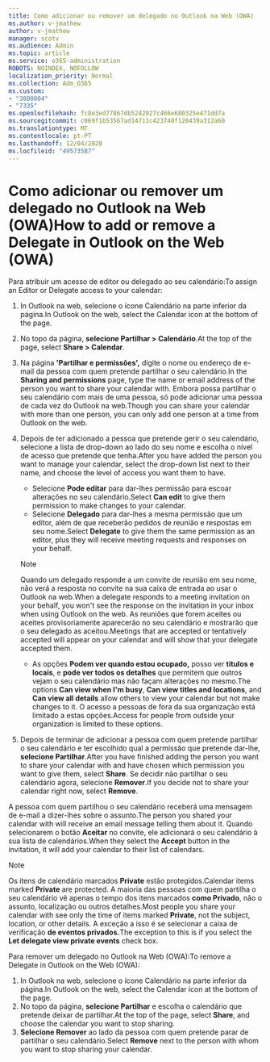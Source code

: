 ```yaml
---
title: Como adicionar ou remover um delegado no Outlook na Web (OWA)
ms.author: v-jmathew
author: v-jmathew
manager: scotv
ms.audience: Admin
ms.topic: article
ms.service: o365-administration
ROBOTS: NOINDEX, NOFOLLOW
localization_priority: Normal
ms.collection: Adm_O365
ms.custom:
- "3800004"
- "7335"
ms.openlocfilehash: fc8e3ed77867db5242927c466e680325e471dd7a
ms.sourcegitcommit: c069f1b53567ad14711c423740f120439a312a60
ms.translationtype: MT
ms.contentlocale: pt-PT
ms.lasthandoff: 12/04/2020
ms.locfileid: "49573587"
---
```

# <a name="how-to-add-or-remove-a-delegate-in-outlook-on-the-web-owa"></a><span data-ttu-id="39b8c-102">Como adicionar ou remover um delegado no Outlook na Web (OWA)</span><span class="sxs-lookup"><span data-stu-id="39b8c-102">How to add or remove a Delegate in Outlook on the Web (OWA)</span></span>

<span data-ttu-id="39b8c-103">Para atribuir um acesso de editor ou delegado ao seu calendário:</span><span class="sxs-lookup"><span data-stu-id="39b8c-103">To assign an Editor or Delegate access to your calendar:</span></span>

1. <span data-ttu-id="39b8c-104">In Outlook na web, selecione o ícone Calendário na parte inferior da página.</span><span class="sxs-lookup"><span data-stu-id="39b8c-104">In Outlook on the web, select the Calendar icon at the bottom of the page.</span></span>
2. <span data-ttu-id="39b8c-105">No topo da página, **selecione Partilhar > Calendário**.</span><span class="sxs-lookup"><span data-stu-id="39b8c-105">At the top of the page, select **Share > Calendar**.</span></span>
3. <span data-ttu-id="39b8c-106">Na página **'Partilhar e permissões',** digite o nome ou endereço de e-mail da pessoa com quem pretende partilhar o seu calendário.</span><span class="sxs-lookup"><span data-stu-id="39b8c-106">In the **Sharing and permissions** page, type the name or email address of the person you want to share your calendar with.</span></span> <span data-ttu-id="39b8c-107">Embora possa partilhar o seu calendário com mais de uma pessoa, só pode adicionar uma pessoa de cada vez do Outlook na web.</span><span class="sxs-lookup"><span data-stu-id="39b8c-107">Though you can share your calendar with more than one person, you can only add one person at a time from Outlook on the web.</span></span>
4. <span data-ttu-id="39b8c-108">Depois de ter adicionado a pessoa que pretende gerir o seu calendário, selecione a lista de drop-down ao lado do seu nome e escolha o nível de acesso que pretende que tenha.</span><span class="sxs-lookup"><span data-stu-id="39b8c-108">After you have added the person you want to manage your calendar, select the drop-down list next to their name, and choose the level of access you want them to have.</span></span>

    - <span data-ttu-id="39b8c-109">Selecione **Pode editar** para dar-lhes permissão para escoar alterações no seu calendário.</span><span class="sxs-lookup"><span data-stu-id="39b8c-109">Select **Can edit** to give them permission to make changes to your calendar.</span></span>
    - <span data-ttu-id="39b8c-110">Selecione **Delegado** para dar-lhes a mesma permissão que um editor, além de que receberão pedidos de reunião e respostas em seu nome.</span><span class="sxs-lookup"><span data-stu-id="39b8c-110">Select **Delegate** to give them the same permission as an editor, plus they will receive meeting requests and responses on your behalf.</span></span>
    > [!NOTE]
    > <span data-ttu-id="39b8c-111">Quando um delegado responde a um convite de reunião em seu nome, não verá a resposta no convite na sua caixa de entrada ao usar o Outlook na web.</span><span class="sxs-lookup"><span data-stu-id="39b8c-111">When a delegate responds to a meeting invitation on your behalf, you won't see the response on the invitation in your inbox when using Outlook on the web.</span></span> <span data-ttu-id="39b8c-112">As reuniões que forem aceites ou aceites provisoriamente aparecerão no seu calendário e mostrarão que o seu delegado as aceitou.</span><span class="sxs-lookup"><span data-stu-id="39b8c-112">Meetings that are accepted or tentatively accepted will appear on your calendar and will show that your delegate accepted them.</span></span>
    - <span data-ttu-id="39b8c-113">As opções **Podem ver quando estou ocupado,** posso ver **títulos e locais**, e **pode ver todos os detalhes** que permitem que outros vejam o seu calendário mas não façam alterações no mesmo.</span><span class="sxs-lookup"><span data-stu-id="39b8c-113">The options **Can view when I'm busy**, **Can view titles and locations**, and **Can view all details** allow others to view your calendar but not make changes to it.</span></span> <span data-ttu-id="39b8c-114">O acesso a pessoas de fora da sua organização está limitado a estas opções.</span><span class="sxs-lookup"><span data-stu-id="39b8c-114">Access for people from outside your organization is limited to these options.</span></span>

5. <span data-ttu-id="39b8c-115">Depois de terminar de adicionar a pessoa com quem pretende partilhar o seu calendário e ter escolhido qual a permissão que pretende dar-lhe, **selecione Partilhar**.</span><span class="sxs-lookup"><span data-stu-id="39b8c-115">After you have finished adding the person you want to share your calendar with and have chosen which permission you want to give them, select **Share**.</span></span> <span data-ttu-id="39b8c-116">Se decidir não partilhar o seu calendário agora, selecione **Remover**.</span><span class="sxs-lookup"><span data-stu-id="39b8c-116">If you decide not to share your calendar right now, select **Remove**.</span></span>

<span data-ttu-id="39b8c-117">A pessoa com quem partilhou o seu calendário receberá uma mensagem de e-mail a dizer-lhes sobre o assunto.</span><span class="sxs-lookup"><span data-stu-id="39b8c-117">The person you shared your calendar with will receive an email message telling them about it.</span></span> <span data-ttu-id="39b8c-118">Quando selecionarem o botão **Aceitar** no convite, ele adicionará o seu calendário à sua lista de calendários.</span><span class="sxs-lookup"><span data-stu-id="39b8c-118">When they select the **Accept** button in the invitation, it will add your calendar to their list of calendars.</span></span>

> [!NOTE]
> <span data-ttu-id="39b8c-119">Os itens de calendário marcados **Private** estão protegidos.</span><span class="sxs-lookup"><span data-stu-id="39b8c-119">Calendar items marked **Private** are protected.</span></span> <span data-ttu-id="39b8c-120">A maioria das pessoas com quem partilha o seu calendário vê apenas o tempo dos itens marcados **como Privado**, não o assunto, localização ou outros detalhes.</span><span class="sxs-lookup"><span data-stu-id="39b8c-120">Most people you share your calendar with see only the time of items marked **Private**, not the subject, location, or other details.</span></span> <span data-ttu-id="39b8c-121">A exceção a isso é se selecionar a caixa de verificação **de eventos privados.**</span><span class="sxs-lookup"><span data-stu-id="39b8c-121">The exception to this is if you select the **Let delegate view private events** check box.</span></span>

<span data-ttu-id="39b8c-122">Para remover um delegado no Outlook na Web (OWA):</span><span class="sxs-lookup"><span data-stu-id="39b8c-122">To remove a Delegate in Outlook on the Web (OWA):</span></span>

1. <span data-ttu-id="39b8c-123">In Outlook na web, selecione o ícone Calendário na parte inferior da página.</span><span class="sxs-lookup"><span data-stu-id="39b8c-123">In Outlook on the web, select the Calendar icon at the bottom of the page.</span></span>
2. <span data-ttu-id="39b8c-124">No topo da página, **selecione Partilhar** e escolha o calendário que pretende deixar de partilhar.</span><span class="sxs-lookup"><span data-stu-id="39b8c-124">At the top of the page, select **Share**, and choose the calendar you want to stop sharing.</span></span>
3. <span data-ttu-id="39b8c-125">**Selecione Remover** ao lado da pessoa com quem pretende parar de partilhar o seu calendário.</span><span class="sxs-lookup"><span data-stu-id="39b8c-125">Select **Remove** next to the person with whom you want to stop sharing your calendar.</span></span>
